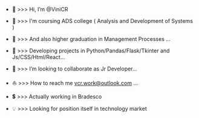 - 👋 >>> Hi, I’m @ViniCR
- 📖 >>> I'm coursing ADS college ( Analysis and Development of Systems )
- 📖 >>> And also higher graduation in Management Processes  ...
- 💾 >>> Developing projects in Python/Pandas/Flask/Tkinter and Js/CSS/Html/React...
- 🧲 >>> I’m looking to collaborate as Jr Developer...
- ⛵️ >>> How to reach me vcr.work@outlook.com ...

- 💲 >>> Actually working in Bradesco
- 💡 >>> Looking for position itself in technology market

<!---
ViniCR/ViniCR is a ✨ special ✨ repository because its `README.md` (this file) appears on your GitHub profile.
You can click the Preview link to take a look at your changes.
--->
